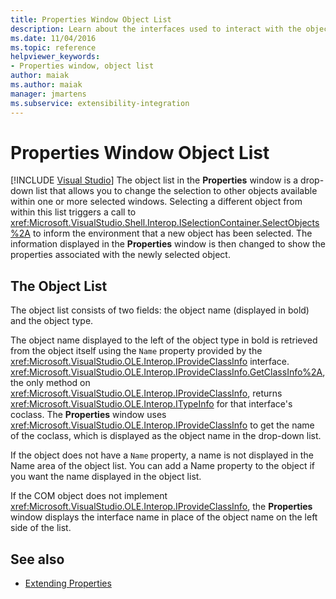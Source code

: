 ```yaml
---
title: Properties Window Object List
description: Learn about the interfaces used to interact with the object list in the Properties window in the Visual Studio IDE.
ms.date: 11/04/2016
ms.topic: reference
helpviewer_keywords:
- Properties window, object list
author: maiak
ms.author: maiak
manager: jmartens
ms.subservice: extensibility-integration
---
```

# Properties Window Object List

 [!INCLUDE [Visual Studio](~/includes/applies-to-version/vs-windows-only.md)]
The object list in the **Properties** window is a drop-down list that allows you to change the selection to other objects available within one or more selected windows. Selecting a different object from within this list triggers a call to <xref:Microsoft.VisualStudio.Shell.Interop.ISelectionContainer.SelectObjects%2A> to inform the environment that a new object has been selected. The information displayed in the **Properties** window is then changed to show the properties associated with the newly selected object.

## The Object List
 The object list consists of two fields: the object name (displayed in bold) and the object type.

 The object name displayed to the left of the object type in bold is retrieved from the object itself using the `Name` property provided by the <xref:Microsoft.VisualStudio.OLE.Interop.IProvideClassInfo> interface. <xref:Microsoft.VisualStudio.OLE.Interop.IProvideClassInfo.GetClassInfo%2A>, the only method on <xref:Microsoft.VisualStudio.OLE.Interop.IProvideClassInfo>, returns <xref:Microsoft.VisualStudio.OLE.Interop.ITypeInfo> for that interface's coclass. The **Properties** window uses <xref:Microsoft.VisualStudio.OLE.Interop.IProvideClassInfo> to get the name of the coclass, which is displayed as the object name in the drop-down list.

 If the object does not have a `Name` property, a name is not displayed in the Name area of the object list. You can add a Name property to the object if you want the name displayed in the object list.

 If the COM object does not implement <xref:Microsoft.VisualStudio.OLE.Interop.IProvideClassInfo>, the **Properties** window displays the interface name in place of the object name on the left side of the list.

## See also
- [Extending Properties](../../extensibility/internals/extending-properties.md)
